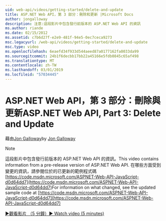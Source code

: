```yaml
---
uid: web-api/videos/getting-started/delete-and-update
title: ASP.NET Web API，第 3 部分：刪除和更新 |Microsoft Docs
author: jongalloway
description: 注意:這段影片中包含發行前版本的 ASP.NET Web API 的資訊
ms.author: riande
ms.date: 02/15/2012
ms.assetid: c7b6d27f-e2e9-481f-94e5-0ec7ceca9273
msc.legacyurl: /web-api/videos/getting-started/delete-and-update
msc.type: video
ms.openlocfilehash: 6eaefd34f933d544aeed87a0177162fa0033da99
ms.sourcegitcommit: 24b1f6decbb17bb22a45166e5fdb0845c65af498
ms.translationtype: MT
ms.contentlocale: zh-TW
ms.lasthandoff: 03/01/2019
ms.locfileid: "57034445"
---
```

<a name="aspnet-web-api-part-3-delete-and-update"></a><span data-ttu-id="271de-103">ASP.NET Web API，第 3 部分：刪除與更新</span><span class="sxs-lookup"><span data-stu-id="271de-103">ASP.NET Web API, Part 3: Delete and Update</span></span>
====================
<span data-ttu-id="271de-104">藉由[Jon Galloway](https://github.com/jongalloway)</span><span class="sxs-lookup"><span data-stu-id="271de-104">by [Jon Galloway](https://github.com/jongalloway)</span></span>

> [!NOTE]
> <span data-ttu-id="271de-105">這段影片中包含發行前版本的 ASP.NET Web API 的資訊。</span><span class="sxs-lookup"><span data-stu-id="271de-105">This video contains information from a pre-release version of ASP.NET Web API.</span></span> <span data-ttu-id="271de-106">在哪些方面受到變更的資訊，請參閱位於的已更新的範例程式碼 [https://code.msdn.microsoft.com/ASPNET-Web-API-JavaScript-d0d64dd7](https://code.msdn.microsoft.com/ASPNET-Web-API-JavaScript-d0d64dd7)</span><span class="sxs-lookup"><span data-stu-id="271de-106">For information on what changed, see the updated sample code at [https://code.msdn.microsoft.com/ASPNET-Web-API-JavaScript-d0d64dd7](https://code.msdn.microsoft.com/ASPNET-Web-API-JavaScript-d0d64dd7)</span></span>

[<span data-ttu-id="271de-107">&#9654;觀看影片 （5 分鐘）</span><span class="sxs-lookup"><span data-stu-id="271de-107">&#9654; Watch video (5 minutes)</span></span>](https://channel9.msdn.com/Blogs/ASP-NET-Site-Videos/delete-and-update)
